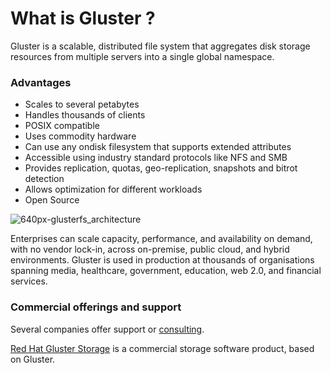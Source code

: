# What is Gluster ?

Gluster is a scalable, distributed file system that aggregates disk storage resources from multiple servers into a single global namespace.

### Advantages

- Scales to several petabytes
- Handles thousands of clients
- POSIX compatible
- Uses commodity hardware
- Can use any ondisk filesystem that supports extended attributes
- Accessible using industry standard protocols like NFS and SMB
- Provides replication, quotas, geo-replication, snapshots and bitrot detection
- Allows optimization for different workloads
- Open Source

![640px-glusterfs_architecture](../images/640px-GlusterFS-Architecture.png)

Enterprises can scale capacity, performance, and availability on demand, with no vendor lock-in, across on-premise, public cloud, and hybrid environments.
Gluster is used in production at thousands of organisations spanning media, healthcare, government, education, web 2.0, and financial services.

### Commercial offerings and support

Several companies offer support or [consulting](https://www.gluster.org/support/).

[Red Hat Gluster Storage](http://www.redhat.com/en/technologies/storage/gluster)
is a commercial storage software product, based on Gluster.
